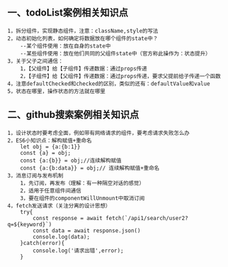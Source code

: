 ## 一、todoList案例相关知识点
    1，拆分组件，实现静态组件，注意：className,style的写法
    2，动态初始化列表，如何确定将数据放在哪个组件的state中？
        --某个组件使用：放在自身的state中
        --某些组件使用：放在他们共同的父组件state中（官方称此操作为：状态提升）
    3，关于父子之间通信：
        1，【父组件】给【子组件】传递数据：通过props传递
        2，【子组件】给【父组件】传递数据：通过props传递，要求父提前给子传递一个函数
    4，注意defaultChecked和checked的区别，类似的还有：defaultValue和value
    5，状态在哪里，操作状态的方法就在哪里
## 二、github搜索案例相关知识点
    1，设计状态时要考虑全面，例如带有网络请求的组件，要考虑请求失败怎么办
    2，ES6小知识点：解构赋值+重命名
        let obj = {a:{b:1}}
        const {a} = obj;
        const {a:{b}} = obj;//连续解构赋值
        const {a:{b:data}} = obj;// 连续解构赋值+重命名
    3，消息订阅与发布机制
        1，先订阅，再发布（理解：有一种隔空对话的感觉）
        2，适用于任意组件间通信
        3，要在组件的componentWillUnmount中取消订阅
    4，fetch发送请求（关注分离的设计思想）
        try{
            const response = await fetch(`/api1/search/user2?q=${keyword}`)
            const data = await response.json()
            console.log(data);
        }catch(error){
            console.log('请求出错',error);
        }